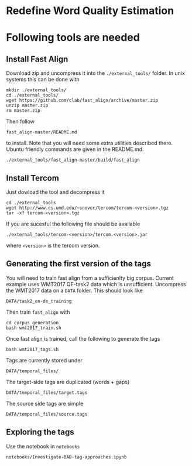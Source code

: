 Redefine Word Quality Estimation
======

# Following tools are needed

## Install Fast Align

Download zip and uncompress it into the `./external_tools/` folder. In unix
systems this can be done with

    mkdir ./external_tools/
    cd ./external_tools/
    wget https://github.com/clab/fast_align/archive/master.zip
    unzip master.zip
    rm master.zip
    
Then follow 

    fast_align-master/README.md 
    
to install. Note that you will need some extra utilities described there.
Ubuntu friendly commands are given in the README.md. 

    ./external_tools/fast_align-master/build/fast_align  

## Install Tercom

Just dowload the tool and decompress it

    cd ./external_tools
    wget http://www.cs.umd.edu/~snover/tercom/tercom-<version>.tgz
    tar -xf tercom-<version>.tgz

If you are sucesful the following file should be available

    ./external_tools/tercom-<version>/tercom.<version>.jar

where `<version>` is the tercom version.

## Generating the first version of the tags 

You will need to train fast align from a sufficienlty big corpus. Current
example uses WMT2017 QE-task2 data which is unsufficient. Uncompress the
WMT2017 data on a `DATA` folder. This should look like

    DATA/task2_en-de_training

Then train `fast_align` with

    cd corpus_generation
    bash wmt2017_train.sh

Once fast align is trained, call the following to generate the tags

    bash wmt2017_tags.sh

Tags are currently stored under

    DATA/temporal_files/

The target-side tags are duplicated (words + gaps)

    DATA/temporal_files/target.tags

The source side tags are simple

    DATA/temporal_files/source.tags

## Exploring the tags

Use the notebook in `notebooks`

    notebooks/Investigate-BAD-tag-approaches.ipynb
